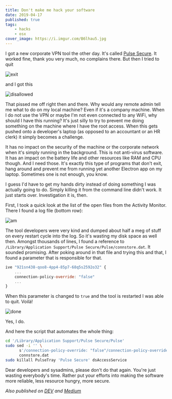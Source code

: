 ```yaml
---
title: Don't make me hack your software
date: 2019-04-17
published: true
tags:
    - hacks
    - osx
cover_image: https://i.imgur.com/B6lhau5.jpg
---
```


I got a new corporate VPN tool the other day. It's called [Pulse Secure](https://www.pulsesecure.net/). It worked fine, thank you very much, no complains there. But then I tried to quit

![exit](https://i.imgur.com/Nf6gDQ1.png)

and I got this

![disallowed](https://i.imgur.com/f8rI72s.png)

That pissed me off right then and there. Why would any remote admin tell me what to do on my local machine? Even if it's a company machine. When I do not use the VPN or maybe I'm not even connected to any WiFi, why should I have this running? It's just silly to try to prevent me doing something on the machine where I have the root access. When this gets pushed onto a developer's laptop (as opposed to an accountant or an HR clerk) it simply becomes a challenge.

It has no impact on the security of the machine or the corporate network when it's simply running in the background. This is not anti-virus software. It has an impact on the battery life and other resources like RAM and CPU though. And I need those. It's exactly this type of programs that don't exit, hang around and prevent me from running yet another Electron app on my laptop. Sometimes one is not enough, you know.

I guess I'd have to get my hands dirty instead of doing something I was actually going to do. Simply killing it from the command line didn't work. It just starts over. Investigation it is, then.

First, I took a quick look at the list of the open files from the Activity Monitor. There I found a log file (bottom row):

![am](https://i.imgur.com/2g86MNQ.png)

The tool developers were very kind and dumped about half a meg of stuff on every restart cycle into the log. So it's wasting my disk space as well then. Amongst thousands of lines, I found a reference to `/Library/Application Support/Pulse Secure/Pulse/connstore.dat`. It sounded promising. After poking around in that file and trying this and that, I found a parameter that is responsible for that.

```js
ive "921sn438-qoo8-4pp4-85p7-68q5s2592o32" {
    ...
    connection-policy-override: "false"
    ...
}
```

When this parameter is changed to `true` and the tool is restarted I was able to quit. Voilà!

![done](https://i.imgur.com/xfEeC0C.png)

Yes, I do.

And here the script that automates the whole thing:

```bash
cd '/Library/Application Support/Pulse Secure/Pulse'
sudo sed -i '' \
      s'/connection-policy-override: "false"/connection-policy-override: "true"/' \
      connstore.dat
sudo killall PulseTray 'Pulse Secure' dsAccessService
```

Dear developers and sysadmins, please don't do that again. You're just wasting everybody's time. Rather put your efforts into making the software more reliable, less resource hungry, more secure.

*Also published on [DEV](https://dev.to/detunized/don-t-make-me-hack-your-software-2k8d) and [Medium](https://medium.com/@detunized/dont-make-me-hack-your-software-36116de3c4d2)*
